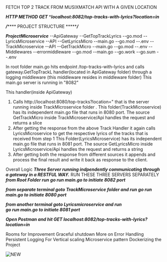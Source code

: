 FETCH TOP 2 TRACK FROM MUSIXMATCH API WITH A GIVEN LOCATION

***HTTP METHOD GET***
****localhost:8082/top-tracks-with-lyrics?location=in***


***/*******       PROJECT STRUCTURE           ********/***

***ProjectMicroservice***
    --ApiGateway
          --GetTopTrackLyrics
          --go.mod
    --LyricsMicroservice
          --API
              --GetLyricsMicro
          --main.go
          --go.mod
          --.env
    --TrackMicroservice
          --API
              --GetTrackMicro
          --main.go
          --go.mod
          --.env
   --Middlewares
       --errormiddleware
       --go.mod
--main.go
--go.work
--go.sum
--.env

In root folder main.go hits endpoint /top-tracks-with-lyrics and calls gateway.GetTopTrackL handler(located in ApiGateway folder) through a logging middleware (this middleware resides in middleware folder)
This main.go server is running in "8082"

This handler(inside ApiGateway) 
1. Calls http://localhost:8080/top-tracks?location=" that is the server running inside TrackMicroservice folder .
   This folder(TrackMicroservice) has its independent main.go file that runs in 8080 port. The source GetTrackMicro inside TrackMicroservice/Api handles the request and returns a slice
2. After getting the response from the above Track Handler it again calls LyricsMicroservice to get the respective lyrics of the tracks that is received from step 1
   This Folder(LyricsMicroservice) has its independent main.go file that runs in 8081 port. The source GetLyricsMicro inside LyricsMicroservice/Api handles the request and returns a string
3. After getting both the response from different sources it appends and process the final result and write it back as response to the client.


Overall Logic
***Three Server running indpendently communicating through a gateway in a RESTFUL WAY.***
RUN THESE THREE SERVERS SEPARATELY
***from Root Folder run***
***go run main.go to initiate 8082 port***

***from separate terminal goto TrackMicroservice folder and run***
***go run main.go to initiate 8080 port***

***from another terminal goto Lyricsmicroservice and run***  
***go run main.go to initiate 8081 port***

***Open Postman and hit GET localhost:8082/top-tracks-with-lyrics?location=in***

Rooms for Improvement
Graceful shutdown
More on Error Handling
Persistent Logging
For Vertical scaling Microservice pattern
Dockerizing the Project


![NEW](https://github.com/blacktornado/Projectmicroservice/assets/8749326/de2c2129-73c7-463f-9309-322134900d8f)

 
